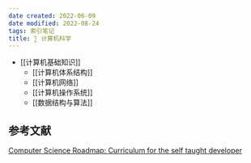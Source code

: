 ```yaml
---
date created: 2022-06-09
date modified: 2022-08-24
tags: 索引笔记
title: ∑ 计算机科学
---
```

- [[计算机基础知识]]
	- [[计算机体系结构]]
	- [[计算机网络]]
	- [[计算机操作系统]]
	- [[数据结构与算法]]

## 参考文献

[Computer Science Roadmap: Curriculum for the self taught developer](https://roadmap.sh/computer-science)